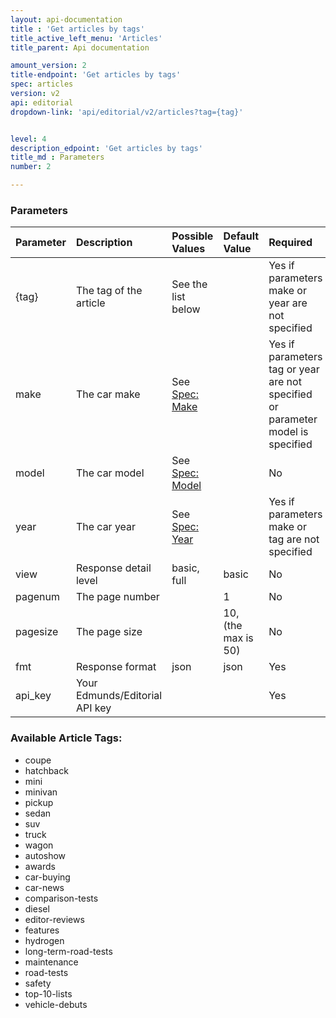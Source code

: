 ```yaml
---
layout: api-documentation
title : 'Get articles by tags'
title_active_left_menu: 'Articles'
title_parent: Api documentation

amount_version: 2
title-endpoint: 'Get articles by tags'
spec: articles
version: v2
api: editorial
dropdown-link: 'api/editorial/v2/articles?tag={tag}'


level: 4
description_edpoint: 'Get articles by tags'
title_md : Parameters
number: 2

---
```



### Parameters

| Parameter     | Description                           | Possible Values                                                  | Default Value        | Required                                                                        |
|:--------------|:--------------------------------------|:-----------------------------------------------------------------|:---------------------|:--------------------------------------------------------------------------------|
| {tag}         | The tag of the article                | See the list below                                               |                      | Yes if parameters make or year are not specified                                |
| make          | The car make                          | See [Spec: Make](/api-documentation/vehicle/spec_make/v2/)       |                      | Yes if parameters tag or year are not specified or parameter model is specified |
| model         | The car model                         | See [Spec: Model](/api-documentation/vehicle/spec_model/v2/)     |                      | No                                                                              |
| year          | The car year                          | See [Spec: Year](/api-documentation/vehicle/spec_model_year/v2/) |                      | Yes if parameters make or tag are not specified                                 |
| view          | Response detail level                 | basic, full                                                      | basic                | No                                                                              |
| pagenum       | The page number                       |                                                                  | 1                    | No                                                                              |
| pagesize      | The page size                         |                                                                  | 10, (the max is 50)  | No                                                                              |
| fmt           | Response format                       | json                                                             | json                 | Yes                                                                             |
| api_key       | Your Edmunds/Editorial API key        |                                                                  |                      | Yes                                                                             |


### Available Article Tags:

* coupe
* hatchback
* mini
* minivan
* pickup
* sedan
* suv
* truck
* wagon
* autoshow
* awards
* car-buying
* car-news
* comparison-tests
* diesel
* editor-reviews
* features
* hydrogen
* long-term-road-tests
* maintenance
* road-tests
* safety
* top-10-lists
* vehicle-debuts

